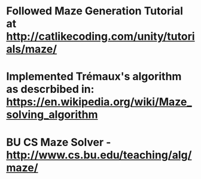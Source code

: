# Followed Maze Generation Tutorial at http://catlikecoding.com/unity/tutorials/maze/

# Implemented Trémaux's algorithm as descrbibed in: https://en.wikipedia.org/wiki/Maze_solving_algorithm

# BU CS Maze Solver - http://www.cs.bu.edu/teaching/alg/maze/
